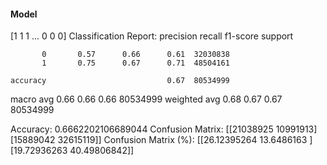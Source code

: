 #### Model
[1 1 1 ... 0 0 0]
Classification Report:
              precision    recall  f1-score   support

           0       0.57      0.66      0.61  32030838
           1       0.75      0.67      0.71  48504161

    accuracy                           0.67  80534999
   macro avg       0.66      0.66      0.66  80534999
weighted avg       0.68      0.67      0.67  80534999

Accuracy: 0.6662202106689044
Confusion Matrix:
[[21038925 10991913]
 [15889042 32615119]]
Confusion Matrix (%):
[[26.12395264 13.6486163 ]
 [19.72936263 40.49806842]]
